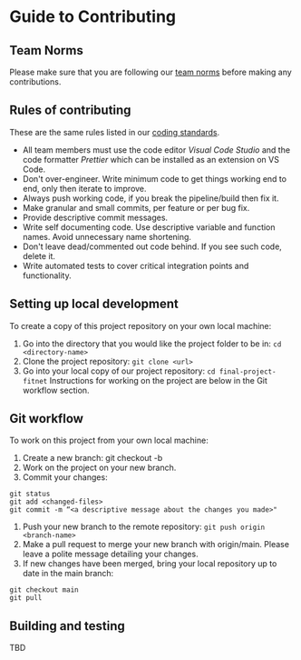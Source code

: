 # Guide to Contributing

## Team Norms 

Please make sure that you are following our [team norms](./team-norms.md) before making any contributions. 

## Rules of contributing 
These are the same rules listed in our [coding standards](./team-norms.md).  
- All team members must use the code editor *Visual Code Studio* and the code formatter *Prettier* which can be installed as an extension on VS Code.
- Don't over-engineer. Write minimum code to get things working end to end, only then iterate to improve. 
- Always push working code, if you break the pipeline/build then fix it.
- Make granular and small commits, per feature or per bug fix.
- Provide descriptive commit messages.
- Write self documenting code. Use descriptive variable and function names. Avoid unnecessary name shortening.
- Don't leave dead/commented out code behind. If you see such code, delete it.
- Write automated tests to cover critical integration points and functionality.

## Setting up local development 
To create a copy of this project repository on your own local machine: 
1. Go into the directory that you would like the project folder to be in: `cd <directory-name>`
1. Clone the project repository: `git clone <url>` 
1. Go into your local copy of our project repository: `cd final-project-fitnet` 
Instructions for working on the project are below in the Git workflow section. 

## Git workflow 
To work on this project from your own local machine: 
1. Create a new branch: git checkout -b <branch-name> 
1. Work on the project on your new branch. 
1. Commit your changes: 
``` 
git status 
git add <changed-files> 
git commit -m “<a descriptive message about the changes you made>"
```
1. Push your new branch to the remote repository: `git push origin <branch-name>`
1. Make a pull request to merge your new branch with origin/main. Please leave a polite message detailing your changes. 
1. If new changes have been merged, bring your local repository up to date in the main branch: 
``` 
git checkout main
git pull 
```

## Building and testing 
TBD 